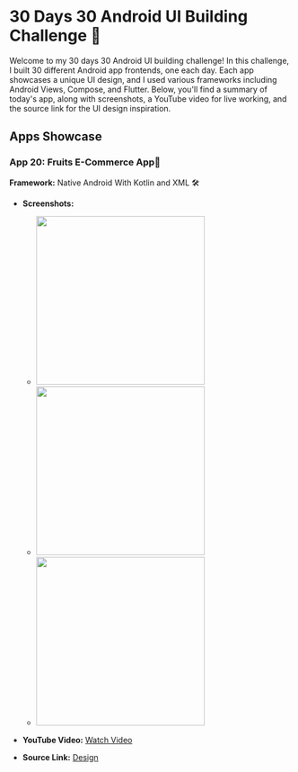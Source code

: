 # 30 Days 30 Android UI Building Challenge 🚀

Welcome to my 30 days 30 Android UI building challenge! In this challenge, I built 30 different Android app frontends, one each day. Each app showcases a unique UI design, and I used various frameworks including Android Views, Compose, and Flutter. Below, you'll find a summary of today's app, along with screenshots, a YouTube video for live working, and the source link for the UI design inspiration.

## Apps Showcase

### App 20: Fruits E-Commerce App📱

**Framework:** Native Android With Kotlin and XML 🛠️

- **Screenshots:**

  - <img src="https://github.com/justatulcodes/Day20_eCommerce_app/assets/106759388/7e262326-a86d-482a-bbd7-a32afa39db5b" width = "300" height="300">
  - <img src="https://github.com/justatulcodes/Day20_eCommerce_app/assets/106759388/4ed262e9-bedf-41ff-8450-7de4cfc0ce8c" width = "300" height="300">
  - <img src="https://github.com/justatulcodes/Day20_eCommerce_app/assets/106759388/ad0aaf1b-3017-400b-b9ae-7b24122251a6" width = "300" height="300">


- **YouTube Video:** [Watch Video](https://www.youtube.com/watch?v=CyHA8XCR-94)
- **Source Link:** [Design](https://www.behance.net/gallery/113834651/The-Big-Grocy-App
)

